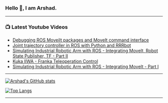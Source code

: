 ### Hello 👋, I am Arshad. 
 
<!-- - 🔭 I’m currently working on ROS-1 tutorials for my YouTube, CapnoTrainer software besides my day-job.
- 🌱 I’m currently learning NodeJS with TS and literally anything I find interesting.
- 👯 I’m looking to collaborate on ROS1/2.
- 🤔 I’m looking for help with ROS2, Advance C++ concept.
- 💬 Ask me about Robotics & Control System, sitcoms or Avengers. 
- 📫 How to reach me: [YouTube Channel](https://www.youtube.com/channel/UCHe1VhUtqLBGYHmPAzw9I_w/featured), [Email](muhammadarshad0910@gmail.com)
 -->

---

### 📺 Latest Youtube Videos

<!-- YOUTUBE:START -->
- [Debugging ROS MoveiIt packages and MoveIt command interface](https://www.youtube.com/watch?v=6anw14IjQtQ)
- [Joint trajectory controller in ROS with Python and RRRbot](https://www.youtube.com/watch?v=BmLdjLNJHoY)
- [Simulating Industrial Robotic Arm with ROS - Integrating MoveIt, Robot State Publisher, TF - Part II](https://www.youtube.com/watch?v=NskD8Em5cTM)
- [Kuka IIWA - Franka Teleoperation Control](https://www.youtube.com/watch?v=E8T6bkqEYuI)
- [Simulating Industrial Robotic Arm with ROS - Integrating MoveIt - Part I](https://www.youtube.com/watch?v=sMwOprAi4Mg)
<!-- YOUTUBE:END -->

---

[![Arshad's GitHub stats](https://github-readme-stats.vercel.app/api?username=arsh09)](https://github.com/anuraghazra/github-readme-stats)

[![Top Langs](https://github-readme-stats.vercel.app/api/top-langs/?username=arsh09&layout=compact)](https://github.com/anuraghazra/github-readme-stats)

---
